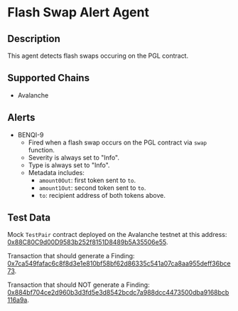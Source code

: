 # Flash Swap Alert Agent

## Description

This agent detects flash swaps occuring on the PGL contract.

## Supported Chains

- Avalanche

## Alerts

- BENQI-9
  - Fired when a flash swap occurs on the PGL contract via `swap` function.
  - Severity is always set to "Info".
  - Type is always set to "Info".
  - Metadata includes:
    - `amount0Out`: first token sent to `to`.
    - `amount1Out`: second token sent to `to`.
    - `to`: recipient address of both tokens above.

## Test Data

Mock `TestPair` contract deployed on the Avalanche testnet at this address: [0x88C80C9d00D9583b252f8151D8489b5A35506e55](https://testnet.snowtrace.io/address/0x88C80C9d00D9583b252f8151D8489b5A35506e55#code).

Transaction that should generate a Finding: [0x7ca549fafac6c8f8d3e1e810bf58bf62d86335c541a07ca8aa955deff36bce73](https://testnet.snowtrace.io/tx/0x7ca549fafac6c8f8d3e1e810bf58bf62d86335c541a07ca8aa955deff36bce73).

Transaction that should NOT generate a Finding: [0x884bf704ce2d960b3d3fd5e3d8542bcdc7a988dcc4473500dba9168bcb116a9a](https://testnet.snowtrace.io/tx/0x884bf704ce2d960b3d3fd5e3d8542bcdc7a988dcc4473500dba9168bcb116a9a).